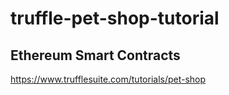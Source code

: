 # truffle-pet-shop-tutorial
## Ethereum Smart Contracts
https://www.trufflesuite.com/tutorials/pet-shop
